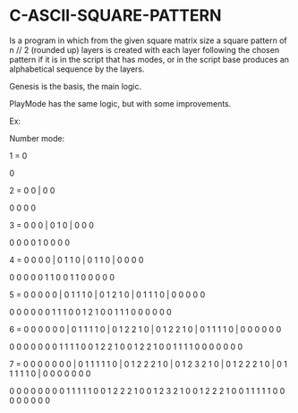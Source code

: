 # C-ASCII-SQUARE-PATTERN

Is a program in which from the given square matrix size a square pattern of n // 2 (rounded up) layers is created with each layer following the chosen pattern if it is in the script that has modes, or in the script base produces an alphabetical sequence by the layers.

Genesis is the basis, the main logic.

PlayMode has the same logic, but with some improvements.

Ex:

Number mode:

1 = 0

0

2 = 0 0 | 0 0

0 0
0 0

3 = 0 0 0 | 0 1 0 | 0 0 0

0 0 0
0 1 0
0 0 0

4 = 0 0 0 0 | 0 1 1 0 | 0 1 1 0 | 0 0 0 0

0 0 0 0
0 1 1 0
0 1 1 0
0 0 0 0

5 = 0 0 0 0 0 | 0 1 1 1 0 | 0 1 2 1 0 | 0 1 1 1 0 | 0 0 0 0 0

0 0 0 0 0
0 1 1 1 0
0 1 2 1 0
0 1 1 1 0
0 0 0 0 0

6 = 0 0 0 0 0 0 | 0 1 1 1 1 0 | 0 1 2 2 1 0 | 0 1 2 2 1 0 | 0 1 1 1 1 0 | 0 0 0 0 0 0

0 0 0 0 0 0
0 1 1 1 1 0
0 1 2 2 1 0
0 1 2 2 1 0
0 1 1 1 1 0
0 0 0 0 0 0

7 = 0 0 0 0 0 0 0 | 0 1 1 1 1 1 0 | 0 1 2 2 2 1 0 | 0 1 2 3 2 1 0 | 0 1 2 2 2 1 0 | 0 1 1 1 1 1 0 | 0 0 0 0 0 0 0
 

0 0 0 0 0 0 0
0 1 1 1 1 1 0
0 1 2 2 2 1 0
0 1 2 3 2 1 0
0 1 2 2 2 1 0
0 1 1 1 1 1 0
0 0 0 0 0 0 0
